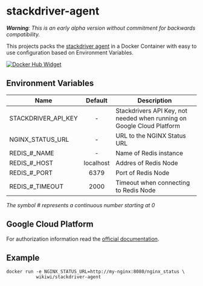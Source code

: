 # stackdriver-agent
*__Warning__: This is an early alpha version without commitment for backwards compatibility.*

This projects packs the [stackdriver agent](https://cloud.google.com/monitoring/agent/install-agent) in a Docker Container with easy to use configuration based on Environment Variables.

[![Docker Hub Widget]][Docker Hub]

[Docker Hub]: https://hub.docker.com/r/wikiwi/stackdriver-agent
[Docker Hub Widget]: https://img.shields.io/docker/pulls/wikiwi/stackdriver-agent.svg

## Environment Variables
| Name                   | Default                  | Description                                                            |
| ---------------------- |:------------------------:| ---------------------------------------------------------------------- |
| STACKDRIVER_API_KEY    | -                        | Stackdrivers API Key, not needed when running on Google Cloud Platform |
| NGINX_STATUS_URL       | -                        | URL to the NGINX Status URL                                            |
| REDIS_#_NAME           | -                        | Name of Redis instance                                                 |
| REDIS_#_HOST           | localhost                | Addres of Redis Node                                                   |
| REDIS_#_PORT           | 6379                     | Port of Redis Node                                                     |
| REDIS_#_TIMEOUT        | 2000                     | Timeout when connecting to Redis Node                                  |

_The symbol # represents a continuous number starting at 0_

## Google Cloud Platform
For authorization information read the [official documentation](https://cloud.google.com/monitoring/agent/install-agent).

## Example

    docker run -e NGINX_STATUS_URL=http://my-nginx:8080/nginx_status \
               wikiwi/stackdriver-agent


